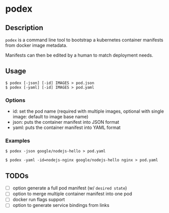 # podex

## Description

`podex` is a command line tool to bootstrap a kubernetes container manifests from docker image metadata.

Manifests can then be edited by a human to match deployment needs.

## Usage
```
$ podex [-json] [-id] IMAGES > pod.json
$ podex [-yaml] [-id] IMAGES > pod.yaml
```

### Options
- id: set the pod name (required with multiple images, optional with single image: default to image base name)
- json: puts the container manifest into JSON format
- yaml: puts the container manifest into YAML format

### Examples
```
$ podex -json google/nodejs-hello > pod.yaml

$ podex -yaml -id=nodejs-nginx google/nodejs-hello nginx > pod.yaml
```

## TODOs
- [ ] option generate a full pod manifest (w/ `desired state`)
- [ ] option to merge multiple container manifest into one pod
- [ ] docker run flags support
- [ ] option to generate service bindings from links
